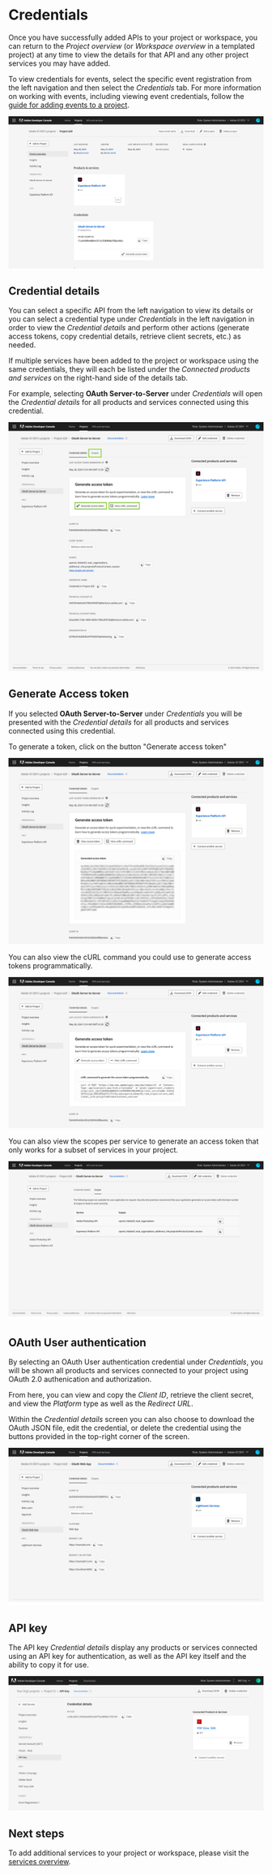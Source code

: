 # Credentials

Once you have successfully added APIs to your project or workspace, you can return to the *Project overview* (or *Workspace overview* in a templated project) at any time to view the details for that API and any other project services you may have added. 

<InlineAlert slots="text"/>

To view credentials for events, select the specific event registration from the left navigation and then select the *Credentials* tab. For more information on working with events, including viewing event credentials, follow the [guide for adding events to a project](services/services-add-event).

![](../images/credentials-project-overview.png)

## Credential details

You can select a specific API from the left navigation to view its details or you can select a credential type under *Credentials* in the left navigation in order to view the *Credential details* and perform other actions (generate access tokens, copy credential details, retrieve client secrets, etc.) as needed. 

If multiple services have been added to the project or workspace using the same credentials, they will each be listed under the *Connected products and services* on the right-hand side of the details tab.

For example, selecting **OAuth Server-to-Server** under *Credentials* will open the *Credential details* for all products and services connected using this credential.

![](../images/credentials-details.png)

## Generate Access token

If you selected **OAuth Server-to-Server** under *Credentials* you will be presented with the *Credential details* for all products and services connected using this credential.

To generate a token, click on the button "Generate access token"

![](../images/services-api-oauth-s2s-generate-token-2.png)

You can also view the cURL command you could use to generate access tokens programmatically.

![](../images/services-api-oauth-s2s-view-curl-command.png)

You can also view the scopes per service to generate an access token that only works for a subset of services in your project.

![](../images/services-api-oauth-s2s-view-scopes.png)

## OAuth User authentication

By selecting an OAuth User authentication credential under *Credentials*, you will be shown all products and services connected to your project using OAuth 2.0 authenication and authorization.

From here, you can view and copy the *Client ID*, retrieve the client secret, and view the *Platform* type as well as the *Redirect URL*. 

Within the *Credential details* screen you can also choose to download the OAuth JSON file, edit the credential, or delete the credential using the buttons provided in the top-right corner of the screen.

![](../images/services-api-oauth-user-auth-credential-overview.png)

## API key

The API key *Credential details* display any products or services connected using an API key for authentication, as well as the API key itself and the ability to copy it for use.

![](../images/credentials-api-key.png)

## Next steps

To add additional services to your project or workspace, please visit the [services overview](services/).